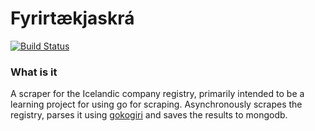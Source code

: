 Fyrirtækjaskrá
==============

[![Build Status](https://secure.travis-ci.org/StefanKjartansson/fyrirtaekjaskra.png)](http://travis-ci.org/StefanKjartansson/fyrirtaekjaskra)

### What is it

A scraper for the Icelandic company registry, primarily intended to be a learning project for using go for scraping. Asynchronously scrapes the registry, parses it using [gokogiri](https://github.com/moovweb/gokogiri) and saves the results to mongodb.
